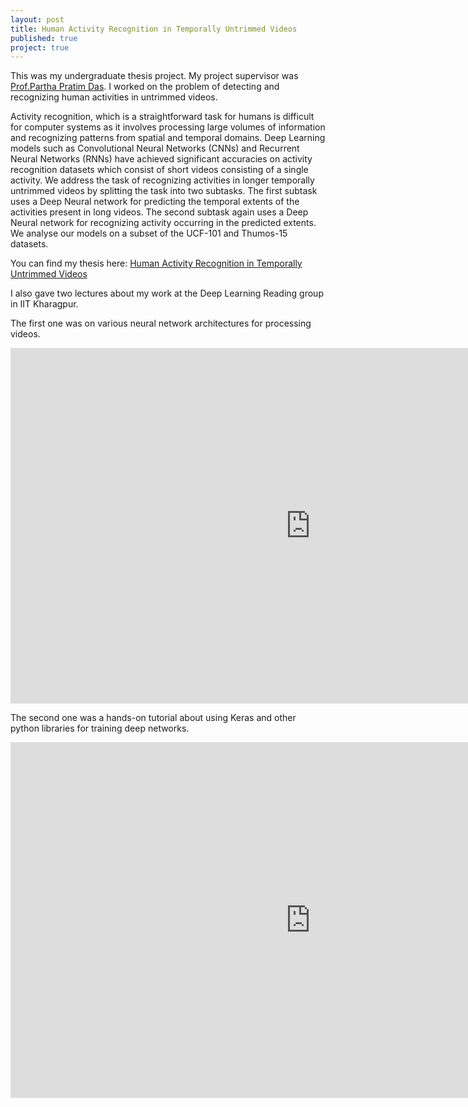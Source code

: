 ```yaml
---
layout: post
title: Human Activity Recognition in Temporally Untrimmed Videos
published: true
project: true
---
```


This was my undergraduate thesis project. My project supervisor was [Prof.Partha Pratim Das](http://cse.iitkgp.ac.in/~ppd/). I worked on the problem of detecting and recognizing human activities in untrimmed videos. 

Activity recognition, which is a straightforward task for humans is difficult for computer systems as it involves processing large volumes of information and recognizing patterns from spatial and temporal domains. Deep Learning models such as Convolutional Neural Networks (CNNs) and Recurrent Neural Networks (RNNs) have achieved significant accuracies on activity recognition datasets which consist of short videos consisting of a single activity. We address the task of recognizing activities in longer temporally untrimmed videos by splitting the task into two subtasks. The first subtask uses a Deep Neural network for predicting the temporal extents of the activities present in long videos. The second subtask again uses a Deep Neural network for recognizing activity occurring in the predicted extents. We analyse our models on a subset of the UCF-101 and Thumos-15 datasets.

You can find my thesis here: [Human Activity Recognition in Temporally Untrimmed Videos](http://sudeepraja.github.io/sudeep_BTP.pdf)

I also gave two lectures about my work at the Deep Learning Reading group in IIT Kharagpur.

The first one was on various neural network architectures for processing videos.
<iframe src="https://docs.google.com/presentation/d/1DyIW0qpZZCSDaM7252xApc_ZevN45VgeQmCUcD8di-s/embed?start=false&loop=false&delayms=3000" frameborder="0" width="960" height="569" allowfullscreen="true" mozallowfullscreen="true" webkitallowfullscreen="true"></iframe>

The second one was a hands-on tutorial about using Keras and other python libraries for training deep networks.
<iframe src="https://docs.google.com/presentation/d/1zb0xhCiOb00AARAO-IHGgTMl6xxsvvc1jiS__VmJCcU/embed?start=false&loop=false&delayms=3000" frameborder="0" width="960" height="569" allowfullscreen="true" mozallowfullscreen="true" webkitallowfullscreen="true"></iframe>

